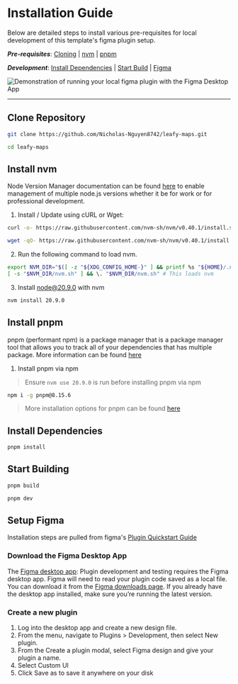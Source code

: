 # Installation Guide

Below are detailed steps to install various pre-requisites for local development of this template's figma plugin setup.

_**Pre-requisites**_: [Cloning](#clone-repository) | [nvm](#install-nvm) | [pnpm](#install-pnpm)

_**Development**_: [Install Dependencies](#install-dependencies) | [Start Build](#start-building) | [Figma](#setup-figma)

![Demonstration of running your local figma plugin with the Figma Desktop App](./assets/figma-installation.gif)

____

## Clone Repository

```bash
git clone https://github.com/Nicholas-Nguyen8742/leafy-maps.git

```

```bash
cd leafy-maps
```

## Install nvm

Node Version Manager documentation can be found [here](https://github.com/nvm-sh/nvm) to enable management of multiple node.js versions whether it be for work or for professional development.

1. Install / Update using cURL or Wget:

```bash
curl -o- https://raw.githubusercontent.com/nvm-sh/nvm/v0.40.1/install.sh | bash
```

```bash
wget -qO- https://raw.githubusercontent.com/nvm-sh/nvm/v0.40.1/install.sh | bash
```

2. Run the following command to load nvm.

```bash
export NVM_DIR="$([ -z "${XDG_CONFIG_HOME-}" ] && printf %s "${HOME}/.nvm" || printf %s "${XDG_CONFIG_HOME}/nvm")"
[ -s "$NVM_DIR/nvm.sh" ] && \. "$NVM_DIR/nvm.sh" # This loads nvm
```

3. Install node@20.9.0 with nvm

```bash
nvm install 20.9.0
```

## Install pnpm

pnpm (performant npm) is a package manager that is a package manager tool that allows you to track all of your dependencies that has multiple package. More information can be found [here](https://pnpm.io/)

1. Install pnpm via npm

> Ensure `nvm use 20.9.0` is run before installing pnpm via npm

```bash
npm i -g pnpm@8.15.6
```

> More installation options for pnpm can be found [here](https://pnpm.io/installation#using-a-standalone-script)

## Install Dependencies

```bash
pnpm install
```

## Start Building
```bash
pnpm build

pnpm dev
```

## Setup Figma

Installation steps are pulled from figma's [Plugin Quickstart Guide](https://www.figma.com/plugin-docs/plugin-quickstart-guide/)

### Download the Figma Desktop App

The [Figma desktop app](https://www.figma.com/downloads/): Plugin development and testing requires the Figma desktop app. Figma will need to read your plugin code saved as a local file. You can download it from the [Figma downloads page](https://www.figma.com/downloads/). If you already have the desktop app installed, make sure you’re running the latest version.

### Create a new plugin

1. Log into the desktop app and create a new design file.
1. From the menu, navigate to Plugins > Development, then select New plugin.
1. From the Create a plugin modal, select Figma design and give your plugin a name.
1. Select Custom UI
1. Click Save as to save it anywhere on your disk
